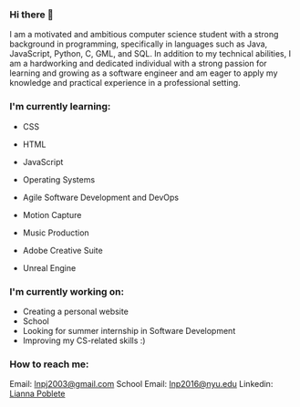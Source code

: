 ### Hi there 👋
I am a motivated and ambitious computer science student with a strong background in programming, specifically in languages such as Java, JavaScript, Python, C, GML, and SQL. In addition to my technical abilities, I am a hardworking and dedicated individual with a strong passion for learning and growing as a software engineer and am eager to apply my knowledge and practical experience in a professional setting.

### I'm currently learning:
* CSS
* HTML
* JavaScript

* Operating Systems
* Agile Software Development and DevOps
* Motion Capture
* Music Production
* Adobe Creative Suite
* Unreal Engine

### I'm currently working on:
* Creating a personal website
* School
* Looking for summer internship in Software Development
* Improving my CS-related skills :)

### How to reach me:
Email: [lnpj2003@gmail.com](mailto:lnpj2003@gmail.com?subject=[GitHub]%20Source%20Han%20Sans)
School Email: [lnp2016@nyu.edu](mailto:lnp2016@nyu.edu?subject=[GitHub]%20Source%20Han%20Sans)
Linkedin: [Lianna Poblete](https://www.linkedin.com/in/lianna-poblete-3b1684262/)